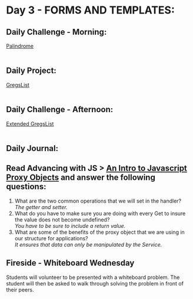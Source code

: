 # Day 3 - FORMS AND TEMPLATES:

## Daily Challenge - Morning:
[Palindrome](https://github.com/IDMiller2020/week3-day3-morning-challenge)
<br> <br>
## Daily Project:
[GregsList]()
<br> <br>
## Daily Challenge - Afternoon:
[Extended GregsList]()
<br><br>

## Daily Journal:
## Read Advancing with JS > [An Intro to Javascript Proxy Objects](https://codeworksacademy.com/fs-student-guide/resources/wk3/03-Proxies/) and answer the following questions:
1. What are the two common operations that we will set in the handler? <br>
*The getter and setter.* <br>
2. What do you have to make sure you are doing with every Get to insure the value does not become undefined? <br>
*You have to be sure to include a return value.* <br>
3. What are some of the benefits of the proxy object that we are using in our structure for applications? <br>
*It ensures that data can only be manipulated by the Service.* <br>

## Fireside - Whiteboard Wednesday
Students will volunteer to be presented with a whiteboard problem. The student will then be asked to walk through solving the problem in front of their peers.
